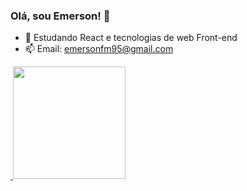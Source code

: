 ### Olá, sou Emerson! 👋

- 🌱 Estudando React e tecnologias de web Front-end
- 📫 Email: emersonfm95@gmail.com


<div>
  <a href="https://github.com/future4code/Emerson-Morais.git">
    <img height="180em" src"https://github-readme-stats.vercel.app/api?username-emersonfmorais&show_icons-true&theme-dracula&include_all_commits-true&count_private-true"/>
    <img height="180em" src="https://github-readme-stats.vercel.app/api/top-langs/?username=emersonfmorais&layout=compact&langs_count=&theme=dracula"/>
   </div>
